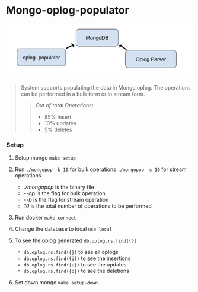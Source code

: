 # Mongo-oplog-populator

![mongo-oplog-flow](assets/MongoDb-oplog-populator.png)


> System supports populating the data in Mongo oplog. The operations can be performed in a bulk form or in stream form.
>
>> *Out of total Operations:*
  >> - 85% Insert
  >> - 10% updates
  >> - 5% deletes
>
### Setup 
1. Setup mongo 
  `make setup`

2.  Run `./mongopop -b 10` for bulk operations 
        `./mongopop -s 10` for stream operations
     *  *./mongopop* is the binary file
     *  *--op* is the flag for bulk operation
     *  *--b* is the flag for stream operation
     *  *10* is the total number of operations to be performed

3. Run docker `make connect` 

4. Change the database to local `use local`

5. To see the oplog generated `db.oplog.rs.find({})`
    *  `db.oplog.rs.find({})` to see all oplogs
    *  `db.oplog.rs.find({i})` to see the insertions
    *  `db.oplog.rs.find({u})` to see the updates
    *  `db.oplog.rs.find({d})` to see the deletions

6. Set down mongo
    `make setup-down`
